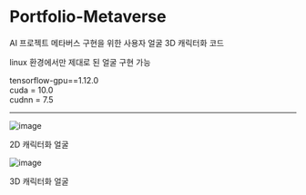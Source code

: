 # Portfolio-Metaverse

AI 프로젝트
메타버스 구현을 위한 사용자 얼굴 3D 캐릭터화 코드

linux 환경에서만 제대로 된 얼굴 구현 가능

tensorflow-gpu==1.12.0     
cuda = 10.0     
cudnn = 7.5     
            
            
------------------
           
           
![image](https://user-images.githubusercontent.com/79788425/125248977-ae2bb480-e32f-11eb-97c4-294e293f952a.png)
            
2D 캐릭터화 얼굴

![image](https://user-images.githubusercontent.com/79788425/125249185-e501ca80-e32f-11eb-85ac-e97c1b319b96.png)

          
3D 캐릭터화 얼굴
